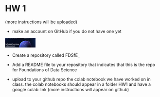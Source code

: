 # HW 1

(more instructions will be uploaded)

- make an account on GitHub if you do not have one yet
<img src="../imgs/Screen Shot 2022-08-30 at 2.45.43 PM.png" width=100>

- Create a repository called FDSfE_<firstinitialLastname>
- Add a README file to your repository that indicates that this is the repo for Foundations of Data Science
  
- upload to your github repo the colab notebook we have worked on in class. the colab notebooks should appear in a folder HW1 and have a google colab link (more instructions will appear on github)
